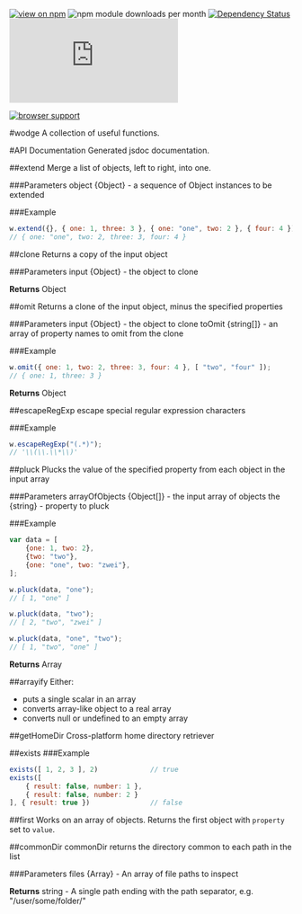 [![view on npm](http://img.shields.io/npm/v/wodge.svg)](https://www.npmjs.org/package/wodge)
![npm module downloads per month](http://img.shields.io/npm/dm/wodge.svg)
[![Dependency Status](https://david-dm.org/75lb/wodge.svg)](https://david-dm.org/75lb/wodge)
![Analytics](https://ga-beacon.appspot.com/UA-27725889-25/wodge/README.md?pixel)

[![browser support](https://ci.testling.com/75lb/wodge.png)](https://ci.testling.com/75lb/wodge)

#wodge
A collection of useful functions.

#API Documentation
Generated jsdoc documentation.

##extend
Merge a list of objects, left to right, into one.

###Parameters
object {Object} - a sequence of Object instances to be extended

###Example
```js
w.extend({}, { one: 1, three: 3 }, { one: "one", two: 2 }, { four: 4 });
// { one: "one", two: 2, three: 3, four: 4 }
```
##clone
Returns a copy of the input object

###Parameters
input {Object} - the object to clone

**Returns** Object 

##omit
Returns a clone of the input object, minus the specified properties

###Parameters
input {Object} - the object to clone
toOmit {string[]} - an array of property names to omit from the clone

###Example
```js
w.omit({ one: 1, two: 2, three: 3, four: 4 }, [ "two", "four" ]);
// { one: 1, three: 3 }
```
**Returns** Object 

##escapeRegExp
escape special regular expression characters

###Example
```js
w.escapeRegExp("(.*)"); 
// '\\(\\.\\*\\)'
```
##pluck
Plucks the value of the specified property from each object in the input array

###Parameters
arrayOfObjects {Object[]} - the input array of objects
the {string} - property to pluck

###Example
```js
var data = [
    {one: 1, two: 2},
    {two: "two"},
    {one: "one", two: "zwei"},
];

w.pluck(data, "one");
// [ 1, "one" ]

w.pluck(data, "two");
// [ 2, "two", "zwei" ]

w.pluck(data, "one", "two");
// [ 1, "two", "one" ]
```
**Returns** Array 

##arrayify
Either:

- puts a single scalar in an array
- converts array-like object to a real array
- converts null or undefined to an empty array

##getHomeDir
Cross-platform home directory retriever

##exists
###Example
```js
exists([ 1, 2, 3 ], 2)             // true
exists([
    { result: false, number: 1 },
    { result: false, number: 2 }
], { result: true })               // false
```
##first
Works on an array of objects. Returns the first object with `property` set to `value`.

##commonDir
commonDir returns the directory common to each path in the list

###Parameters
files {Array} - An array of file paths to inspect

**Returns** string - A single path ending with the path separator, e.g. &quot;/user/some/folder/&quot;


